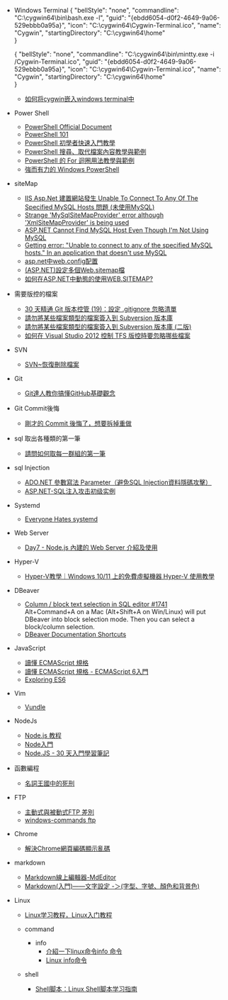 - Windows Terminal 
    {
        "bellStyle": "none",
        "commandline": "C:\\cygwin64\\bin\\bash.exe -l",
        "guid": "{ebdd6054-d0f2-4649-9a06-529ebbb0a95a}",
        "icon": "C:\\cygwin64\\Cygwin-Terminal.ico",
        "name": "Cygwin",
        "startingDirectory": "C:\\cygwin64\\home"				
    }

    {
        "bellStyle": "none",
        "commandline": "C:\\cygwin64\\bin\\mintty.exe -i /Cygwin-Terminal.ico",
        "guid": "{ebdd6054-d0f2-4649-9a06-529ebbb0a95a}",
        "icon": "C:\\cygwin64\\Cygwin-Terminal.ico",
        "name": "Cygwin",
        "startingDirectory": "C:\\cygwin64\\home"				
    }
    * [如何将cygwin嵌入windows terminal中](https://blog.csdn.net/shan165310175/article/details/113628574)

- Power Shell
    * [PowerShell Official Document](https://docs.microsoft.com/zh-tw/powershell/scripting/learn/ps101/01-getting-started?view=powershell-7.2)
    * [PowerShell 101](https://leanpub.com/powershell101)
    * [PowerShell 初學者快速入門教學](https://officeguide.cc/powershell-beginner-introduction/)
    * [PowerShell 搜尋、取代檔案內容教學與範例](https://officeguide.cc/powershell-find-and-replace-text-in-file-tutorial-examples/)
    * [PowerShell 的 For 迴圈用法教學與範例](https://officeguide.cc/powershell-for-loop-tutorial-examples/)
    * [強而有力的 Windows PowerShell](https://ithelp.ithome.com.tw/users/20005121/ironman/54)

- siteMap
    * [IIS Asp.Net 建置網站發生 Unable To Connect To Any Of The Specified MySQL Hosts 問題 (未使用MySQL)](https://matol.net/Blog/BlogContent/a1dbcee9-e553-4a56-9cf1-dd76c4948f4f)
    * [Strange 'MySqlSiteMapProvider' error although 'XmlSiteMapProvider' is being used](https://stackoverflow.com/questions/46424555/strange-mysqlsitemapprovider-error-although-xmlsitemapprovider-is-being-used)
    * [ASP.NET Cannot Find MySQL Host Even Though I'm Not Using MySQL](https://stackoverflow.com/questions/32944070/asp-net-cannot-find-mysql-host-even-though-im-not-using-mysql)
    * [Getting error: "Unable to connect to any of the specified MySQL hosts." In an application that doesn't use MySQL](https://stackoverflow.com/questions/38600679/getting-error-unable-to-connect-to-any-of-the-specified-mysql-hosts-in-an-ap)
    * [asp.net中web.config配置](https://www.twblogs.net/a/5b8913072b71775d1cdfba2c)
    * [(ASP.NET)設定多個Web.sitemap檔](https://welkingunther.pixnet.net/blog/post/27986900)
    * [如何在ASP.NET中動態的使用WEB.SITEMAP?](https://dotblogs.com.tw/lolota/2008/04/10/2792)

- 需要版控的檔案
    * [30 天精通 Git 版本控管 (19)：設定 .gitignore 忽略清單](https://ithelp.ithome.com.tw/articles/10138831)
    * [請勿將某些檔案類型的檔案簽入到 Subversion 版本庫](https://blog.miniasp.com/post/2008/02/19/Do-not-commit-these-file-type-into-subversion-repository)
    * [請勿將某些檔案類型的檔案簽入到 Subversion 版本庫 (二版)](https://blog.miniasp.com/post/2012/03/30/Do-not-commit-these-file-type-into-subversion-repository-2)
    * [如何在 Visual Studio 2012 控制 TFS 版控時要忽略哪些檔案](https://blog.miniasp.com/post/2013/04/07/Customize-which-files-are-ignored-by-TFS-version-control)

- SVN
    * [SVN~恢復刪除檔案](https://www.itread01.com/content/1549856374.html)

- Git
    * [Git達人教你搞懂GitHub基礎觀念](https://www.ithome.com.tw/news/95283)

- Git Commit後悔
    * [剛才的 Commit 後悔了，想要拆掉重做](https://gitbook.tw/chapters/using-git/reset-commit)

- sql 取出各種類的第一筆
    * [請問如何取每一群組的第一筆](https://social.msdn.microsoft.com/Forums/zh-TW/ab272284-293e-41a2-af1d-88f3db4bea0d/35531218392291420309214622759919968326763206830340315321996831?forum=240)

- sql Injection
    * [ADO.NET 參數寫法 Parameter（避免SQL Injection資料隱碼攻擊）](https://dotblogs.com.tw/mis2000lab/2015/11/26/adonet_parameter_sql_injection_20151126)    
    * [ASP.NET-SQL注入攻击初级实例](https://blog.csdn.net/winycg/article/details/71909305)
    
- Systemd
    * [Everyone Hates systemd](https://betterprogramming.pub/why-most-linux-users-hate-systemd-c591eef3d034)

- Web Server
    * [Day7 - Node.js 內建的 Web Server 介紹及使用](https://ithelp.ithome.com.tw/articles/10185302)

- Hyper-V    
    * [Hyper-V教學｜Windows 10/11 上的免費虛擬機器 Hyper-V 使用教學](https://adersaytech.com/windowsos-tutorial/hyper-v-virtual-machine.html)

- DBeaver
    * [Column / block text selection in SQL editor #1741](https://github.com/dbeaver/dbeaver/issues/1741)    
    Alt+Command+A on a Mac (Alt+Shift+A on Win/Linux) will put DBeaver into block selection mode. Then you can select a block/column selection.
    * [DBeaver Documentation Shortcuts](https://dbeaver.com/docs/wiki/Shortcuts/21.3/)

- JavaScript
	* [讀懂 ECMAScript 規格 ](http://www.ruanyifeng.com/blog/2015/11/ecmascript-specification.html)
	* [讀懂 ECMAScript 規格 - ECMAScript 6入門](https://es6.ruanyifeng.com/)
	* [Exploring ES6](https://exploringjs.com/es6/)
	
- Vim
	* [Vundle](https://github.com/VundleVim/Vundle.vim)
	
- NodeJs
	* [Node.js 教程](https://www.runoob.com/nodejs/nodejs-tutorial.html)
	* [Node入門](https://www.nodebeginner.org/index-zh-tw.html)
    * [Node.JS - 30 天入門學習筆記](https://ithelp.ithome.com.tw/users/20103526/ironman/1081)
	
- 函數編程
	* [名詞王國中的死刑](http://steve-yegge.blogspot.com/2006/03/execution-in-kingdom-of-nouns.html)

- FTP
    * [主動式與被動式FTP 差別](http://blog.kenyang.net/2010/10/28/ftp)
    * [windows-commands ftp](https://docs.microsoft.com/zh-tw/windows-server/administration/windows-commands/ftp)

- Chrome
    * [解決Chrome網頁編碼顯示亂碼](https://www.yenchen-design.com/diary/%E8%A7%A3%E6%B1%BAchrome%E7%B6%B2%E9%A0%81%E7%B7%A8%E7%A2%BC%E9%A1%AF%E7%A4%BA%E4%BA%82%E7%A2%BC/)

- markdown
    * [Markdown線上編輯器-MdEditor](https://www.mdeditor.tw/)
    * [Markdown(入門)——文字設定 -＞(字型、字號、顏色和背景色)](https://iter01.com/545467.html)

- Linux
    - [Linux学习教程，Linux入门教程](http://c.biancheng.net/linux_tutorial/)
    
    - command
        - info
            - [介紹一下linux命令info 命令](https://www.gushiciku.cn/pl/gO6O/zh-tw)
            - [Linux info命令](http://c.biancheng.net/view/768.html)
    
    - shell
        - [Shell脚本：Linux Shell脚本学习指南](http://c.biancheng.net/shell/)
